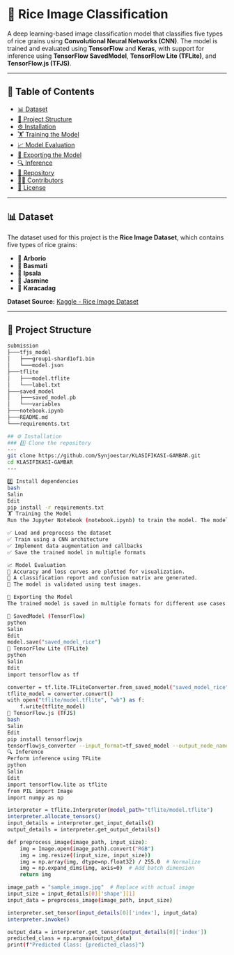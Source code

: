 # 🌾 Rice Image Classification  

A deep learning-based image classification model that classifies five types of rice grains using **Convolutional Neural Networks (CNN)**. The model is trained and evaluated using **TensorFlow** and **Keras**, with support for inference using **TensorFlow SavedModel**, **TensorFlow Lite (TFLite)**, and **TensorFlow.js (TFJS)**.  

---

## 📑 Table of Contents  

- [📊 Dataset](#-dataset)  
- [📁 Project Structure](#-project-structure)  
- [⚙️ Installation](#-installation)  
- [🏋️ Training the Model](#-training-the-model)  
- [📈 Model Evaluation](#-model-evaluation)  
- [🚀 Exporting the Model](#-exporting-the-model)  
- [🔍 Inference](#-inference)  
- [📂 Repository](#-repository)  
- [👨‍💻 Contributors](#-contributors)  
- [📜 License](#-license)  

---

## 📊 Dataset  

The dataset used for this project is the **Rice Image Dataset**, which contains five types of rice grains:  

- 🌾 **Arborio**  
- 🌾 **Basmati**  
- 🌾 **Ipsala**  
- 🌾 **Jasmine**  
- 🌾 **Karacadag**  

**Dataset Source:** [Kaggle - Rice Image Dataset](https://www.kaggle.com/datasets/muratkokludataset/rice-image-dataset)  

---

## 📁 Project Structure  

```bash
submission
├───tfjs_model
│   ├───group1-shard1of1.bin
│   └───model.json
├───tflite
│   ├───model.tflite
│   └───label.txt
├───saved_model
│   ├───saved_model.pb
│   └───variables
├───notebook.ipynb
├───README.md
└───requirements.txt

## ⚙️ Installation
### 1️⃣ Clone the repository
---
git clone https://github.com/Synjoestar/KLASIFIKASI-GAMBAR.git
cd KLASIFIKASI-GAMBAR
---

2️⃣ Install dependencies
bash
Salin
Edit
pip install -r requirements.txt
🏋️ Training the Model
Run the Jupyter Notebook (notebook.ipynb) to train the model. The model will:

✅ Load and preprocess the dataset
✅ Train using a CNN architecture
✅ Implement data augmentation and callbacks
✅ Save the trained model in multiple formats

📈 Model Evaluation
🔹 Accuracy and loss curves are plotted for visualization.
🔹 A classification report and confusion matrix are generated.
🔹 The model is validated using test images.

🚀 Exporting the Model
The trained model is saved in multiple formats for different use cases:

📌 SavedModel (TensorFlow)
python
Salin
Edit
model.save("saved_model_rice")
📌 TensorFlow Lite (TFLite)
python
Salin
Edit
import tensorflow as tf

converter = tf.lite.TFLiteConverter.from_saved_model("saved_model_rice")
tflite_model = converter.convert()
with open("tflite/model.tflite", "wb") as f:
    f.write(tflite_model)
📌 TensorFlow.js (TFJS)
bash
Salin
Edit
pip install tensorflowjs
tensorflowjs_converter --input_format=tf_saved_model --output_node_names='Predictions' --saved_model_tags=serve saved_model_rice tfjs_model
🔍 Inference
Perform inference using TFLite
python
Salin
Edit
import tensorflow.lite as tflite
from PIL import Image
import numpy as np

interpreter = tflite.Interpreter(model_path="tflite/model.tflite")
interpreter.allocate_tensors()
input_details = interpreter.get_input_details()
output_details = interpreter.get_output_details()

def preprocess_image(image_path, input_size):
    img = Image.open(image_path).convert("RGB")
    img = img.resize((input_size, input_size))
    img = np.array(img, dtype=np.float32) / 255.0  # Normalize
    img = np.expand_dims(img, axis=0)  # Add batch dimension
    return img

image_path = "sample_image.jpg"  # Replace with actual image
input_size = input_details[0]['shape'][1]  
input_data = preprocess_image(image_path, input_size)

interpreter.set_tensor(input_details[0]['index'], input_data)
interpreter.invoke()

output_data = interpreter.get_tensor(output_details[0]['index'])
predicted_class = np.argmax(output_data)
print(f"Predicted Class: {predicted_class}")
